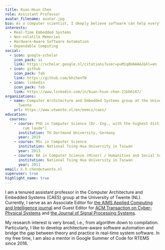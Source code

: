 ```yaml
---
title: Kuan-Hsun Chen
role: Assistant Professor
avatar_filename: avatar.jpg
bio: As a computer scientist, I deeply believe software can help everything.
interests:
  - Real-Time Embedded Systems
  - Non-volatile Memories
  - Hardware-Aware Software Automation
  - Dependable Computing
social:
  - icon: google-scholar
    icon_pack: ai
    link: https://scholar.google.nl/citations?user=puM1q8UAAAAJ&hl=en
  - icon: github
    icon_pack: fab
    link: https://github.com/khchenTW
  - icon: linkedin
    icon_pack: fab
    link: https://www.linkedin.com/in/kuan-hsun-chen-21bb6167/
organizations:
  - name: Computer Architecture and Embedded Systems group at the University of
      Twente
    url: https://www.utwente.nl/en/eemcs/caes/
education:
  courses:
    - course: PhD in Computer Science (Dr.-Ing., with the highest distinction "summa
        cum laude")
      institution: TU Dortmund University, Germany
      year: 2019
    - course: MSc in Computer Science
      institution: National Tsing-Hua Uni­ver­sity in Taiwan
      year: 2013
    - course: BA in Computer Science (Minor) / Humanities and Social Sciences (Major)
      institution: National Tsing Hua Uni­ver­sity in Taiwan
      year: 2011
email: k.h.chen@utwente.nl
superuser: true
highlight_name: true
---
```

<!--StartFragment-->

I am a tenured assistant professor in the Computer Architecture and Embedded Systems (CAES) group at the University of Twente (NL). Currently, I serve as an Associate Editor for [the AIMS Applied Computing and Intelligence journal](https://aimspress.com/journal/aci) and Guest Editor for [ACM Transaction on Cyber-Physical Systems](https://dl.acm.org/journal/tcps) and [the Journal of Signal Processing Systems](https://www.springer.com/journal/11265). 

My research interest is very broad, i.e., from algorithm down to compilation. Particularly, I like to develop architecture-aware software automation and bridge the gap between theory and practice in real-time system software. In my free time, I am also a mentor in Google Summer of Code for RTEMS since 2016. 

<!--EndFragment-->